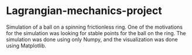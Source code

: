 # Lagrangian-mechanics-project

Simulation of a ball on a spinning frictionless ring. One of the motivations for the simulation was looking for stable points for the ball on the ring. The simulation was done using only Numpy, and the visualization was done using Matplotlib.
